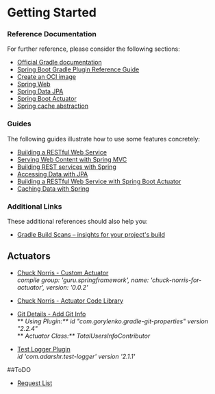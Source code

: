 # Getting Started

### Reference Documentation
For further reference, please consider the following sections:

* [Official Gradle documentation](https://docs.gradle.org)
* [Spring Boot Gradle Plugin Reference Guide](https://docs.spring.io/spring-boot/docs/2.4.1/gradle-plugin/reference/html/)
* [Create an OCI image](https://docs.spring.io/spring-boot/docs/2.4.1/gradle-plugin/reference/html/#build-image)
* [Spring Web](https://docs.spring.io/spring-boot/docs/2.4.1/reference/htmlsingle/#boot-features-developing-web-applications)
* [Spring Data JPA](https://docs.spring.io/spring-boot/docs/2.4.1/reference/htmlsingle/#boot-features-jpa-and-spring-data)
* [Spring Boot Actuator](https://docs.spring.io/spring-boot/docs/2.4.1/reference/htmlsingle/#production-ready)
* [Spring cache abstraction](https://docs.spring.io/spring-boot/docs/2.4.1/reference/htmlsingle/#boot-features-caching)

### Guides
The following guides illustrate how to use some features concretely:

* [Building a RESTful Web Service](https://spring.io/guides/gs/rest-service/)
* [Serving Web Content with Spring MVC](https://spring.io/guides/gs/serving-web-content/)
* [Building REST services with Spring](https://spring.io/guides/tutorials/bookmarks/)
* [Accessing Data with JPA](https://spring.io/guides/gs/accessing-data-jpa/)
* [Building a RESTful Web Service with Spring Boot Actuator](https://spring.io/guides/gs/actuator-service/)
* [Caching Data with Spring](https://spring.io/guides/gs/caching/)

### Additional Links
These additional references should also help you:

* [Gradle Build Scans – insights for your project's build](https://scans.gradle.com#gradle)

## Actuators
* [Chuck Norris - Custom Actuator](https://springframework.guru/chuck-norris-for-spring-boot-actuator/) \
_compile group: 'guru.springframework', name: 'chuck-norris-for-actuator', version: '0.0.2'_
* [Chuck Norris - Actuator Code Library](https://github.com/springframeworkguru/chuck-norris-for-actuator)

* [Git Details - Add Git Info](https://github.com/n0mer/gradle-git-properties) \
** _Using Plugin:** id "com.gorylenko.gradle-git-properties" version "2.2.4"_ \
** _Actuator Class:** TotalUsersInfoContributor_

* [Test Logger Plugin](https://github.com/radarsh/gradle-test-logger-plugin) \
_id 'com.adarshr.test-logger' version '2.1.1'_

##ToDO
* [Request List](https://courses.springframework.guru/p/ready-for-production-with-spring-boot-actuator)
